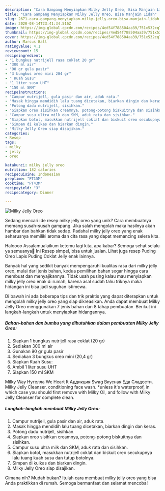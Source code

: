 ```yaml
---
description: "Cara Gampang Menyiapkan Milky Jelly Oreo, Bisa Manjain Lidah"
title: "Cara Gampang Menyiapkan Milky Jelly Oreo, Bisa Manjain Lidah"
slug: 2671-cara-gampang-menyiapkan-milky-jelly-oreo-bisa-manjain-lidah
date: 2020-08-14T23:41:34.516Z
image: https://img-global.cpcdn.com/recipes/4ed54f788504aa39/751x532cq70/milky-jelly-oreo-foto-resep-utama.jpg
thumbnail: https://img-global.cpcdn.com/recipes/4ed54f788504aa39/751x532cq70/milky-jelly-oreo-foto-resep-utama.jpg
cover: https://img-global.cpcdn.com/recipes/4ed54f788504aa39/751x532cq70/milky-jelly-oreo-foto-resep-utama.jpg
author: Marcus Ball
ratingvalue: 4.1
reviewcount: 15
recipeingredient:
- "1 bungkus nutrijell rasa coklat 20 gr"
- "300 ml air"
- "90 gr gula pasir"
- "3 bungkus oreo mini 204 gr"
- " Kuah Susu"
- "1 liter susu UHT"
- "150 ml SKM"
recipeinstructions:
- "Campur nutrijell, gula pasir dan air, aduk rata."
- "Masak hingga mendidih lalu tuang dicetakan, biarkan dingin dan keras."
- "Potong dadu nutrijell, sisihkan."
- "Siapkan oreo sisihkan creamnya, potong-potong biskuitnya dan sisihkan."
- "Campur susu ultra milk dan SKM, aduk rata dan sisihkan."
- "Siapkan botol, masukkan nutrijell coklat dan biskuit oreo secukupnya lalu tuang kuah susu dan tutup botolnya."
- "Simpan di kulkas dan biarkan dingin."
- "Milky Jelly Oreo siap disajikan."
categories:
- Resep
tags:
- milky
- jelly
- oreo

katakunci: milky jelly oreo 
nutrition: 182 calories
recipecuisine: Indonesian
preptime: "PT15M"
cooktime: "PT43M"
recipeyield: "3"
recipecategory: Dinner

---
```



![Milky Jelly Oreo](https://img-global.cpcdn.com/recipes/4ed54f788504aa39/751x532cq70/milky-jelly-oreo-foto-resep-utama.jpg)

Sedang mencari ide resep milky jelly oreo yang unik? Cara membuatnya memang susah-susah gampang. Jika salah mengolah maka hasilnya akan hambar dan bahkan tidak sedap. Padahal milky jelly oreo yang enak seharusnya memiliki aroma dan cita rasa yang dapat memancing selera kita.

Haloooo Assalamualaikum ketemu lagi kita, apa kabar? Semoga sehat selalu ya semuanya🤗 Ini Resep simpel, bisa untuk jualan. Lihat juga resep Puding Oreo Lapis Puding Coklat Jelly enak lainnya.

Banyak hal yang sedikit banyak mempengaruhi kualitas rasa dari milky jelly oreo, mulai dari jenis bahan, kedua pemilihan bahan segar hingga cara membuat dan menyajikannya. Tidak usah pusing kalau mau menyiapkan milky jelly oreo enak di rumah, karena asal sudah tahu triknya maka hidangan ini bisa jadi suguhan istimewa.


Di bawah ini ada beberapa tips dan trik praktis yang dapat diterapkan untuk mengolah milky jelly oreo yang siap dikreasikan. Anda dapat membuat Milky Jelly Oreo menggunakan 7 jenis bahan dan 8 tahap pembuatan. Berikut ini langkah-langkah untuk menyiapkan hidangannya.

<!--inarticleads1-->

##### Bahan-bahan dan bumbu yang dibutuhkan dalam pembuatan Milky Jelly Oreo:

1. Siapkan 1 bungkus nutrijell rasa coklat (20 gr)
1. Sediakan 300 ml air
1. Gunakan 90 gr gula pasir
1. Sediakan 3 bungkus oreo mini (20,4 gr)
1. Siapkan  Kuah Susu:
1. Ambil 1 liter susu UHT
1. Siapkan 150 ml SKM


Milky Way Нутелла We Heart It Аддикция Swag Вкусная Еда Сладости. Milky Jelly Cleanser. conditioning face wash. *unless it&#39;s waterproof, in which case you should first remove with Milky Oil, and follow with Milky Jelly Cleanser for complete clean. 

<!--inarticleads2-->

##### Langkah-langkah membuat Milky Jelly Oreo:

1. Campur nutrijell, gula pasir dan air, aduk rata.
1. Masak hingga mendidih lalu tuang dicetakan, biarkan dingin dan keras.
1. Potong dadu nutrijell, sisihkan.
1. Siapkan oreo sisihkan creamnya, potong-potong biskuitnya dan sisihkan.
1. Campur susu ultra milk dan SKM, aduk rata dan sisihkan.
1. Siapkan botol, masukkan nutrijell coklat dan biskuit oreo secukupnya lalu tuang kuah susu dan tutup botolnya.
1. Simpan di kulkas dan biarkan dingin.
1. Milky Jelly Oreo siap disajikan.




Gimana nih? Mudah bukan? Itulah cara membuat milky jelly oreo yang bisa Anda praktikkan di rumah. Semoga bermanfaat dan selamat mencoba!
